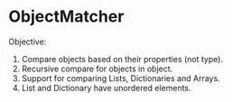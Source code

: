 # ObjectMatcher
Objective:
1. Compare objects based on their properties (not type).
2. Recursive compare for objects in object.
3. Support for comparing Lists, Dictionaries and Arrays.
4. List and Dictionary have unordered elements.